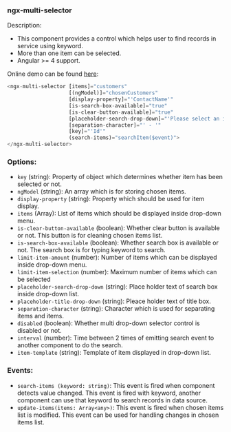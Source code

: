 ### ngx-multi-selector

Description:

 * This component provides a control which helps user to find records in service using keyword.
 * More than one item can be selected.
 * Angular >= 4 support.

Online demo can be found [here](http://ngx-multi-selector.bitballoon.com/):

```javascript
<ngx-multi-selector [items]="customers"
                    [(ngModel)]="chosenCustomers"
                    [display-property]="'ContactName'"
                    [is-search-box-available]="true"
                    [is-clear-button-available]="true"
                    [placeholder-search-drop-down]="'Please select an item'"
                    [separation-character]="' - '"
                    [key]="'Id'"
                    (search-items)="searchItem($event)">
</ngx-multi-selector>
```

### Options:
 * ```key``` (string): Property of object which determines whether item has been selected or not.
 * ```ngModel``` (string): An array which is for storing chosen items.
 * ```display-property``` (string): Property which should be used for item display.
 * ```items``` (Array<any>): List of items which should be displayed inside drop-down menu.
 * ```is-clear-button-available``` (boolean): Whether clear button is available or not. This button is for cleaning chosen items list.
 * ```is-search-box-available``` (boolean): Whether search box is available or not. The search box is for typing keyword to search.
 * ```limit-item-amount``` (number): Number of items which can be displayed inside drop-down menu.
 * ```limit-item-selection``` (number): Maximum number of items which can be selected
 * ```placeholder-search-drop-down``` (string): Place holder text of search box inside drop-down list.
 * ```placeholder-title-drop-down``` (string): Pleace holder text of title box.
 * ```separation-character``` (string): Character which is used for separating items and items.
 * ```disabled``` (boolean): Whether multi drop-down selector control is disabled or not.
 * ```interval``` (number): Time between 2 times of emitting search event to another component to do the search.
 * ```item-template``` (string): Template of item displayed in drop-down list.
 
### Events:
 * ```search-items (keyword: string)```: This event is fired when component detects value changed. This event is fired with keyword, another component can use that keyword to search records in data source.
 * ```update-items(items: Array<any>)```: This event is fired when chosen items list is modified. This event can be used for handling changes in chosen items list.
